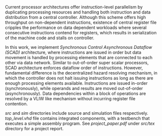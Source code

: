 Current processor architectures offer instruction-level parallelism by duplicating processing resources and handling both instruction and data distribution from a central controller. Although this scheme offers high throughput on non-dependent instructions, existence of central register file cripples the performance on data dependent workloads where several consecutive instructions contend for registers, which results in serialization of the machine code and stalls on controller. 

In this work, we implement *Synchronous Control Asynchronous Dataflow (SCAD)* architecture, where instructions are issued in order but data movement is handled by processing elements that are connected to each other via data network. Similar to out-of-order super scalar processors, SCAD architecture enforces dataflow order of instructions. However, fundamental difference is the decentralized hazard resolving mechanism, in which the controller does not halt issuing instructions as long as there are enough processing elements available. Instructions are issued in-order (synchronously), while operands and results are moved out-of-order (asynchronously). Data dependencies within a block of operations are resolved by a VLIW like mechanism without incurring register file contention.

*src* and *sim* directories include source and simulation files respectively. *top_level.vhd* file contains integrated components, with a testbench that executes a simple assembly program. See *project_paper.pdf* under *src/tex* directory for a project report.
